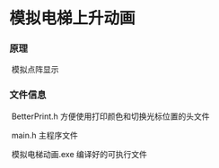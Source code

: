 # 模拟电梯上升动画

### 原理

​	模拟点阵显示

### 文件信息

​	BetterPrint.h   方便使用打印颜色和切换光标位置的头文件

​	main.h  主程序文件

​	模拟电梯动画.exe  编译好的可执行文件
